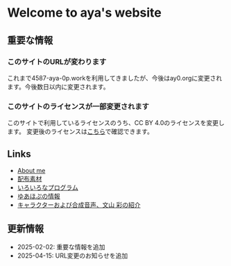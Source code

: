 <!-- title Home -->
<!-- update 2025-04-15 00:00 -->
<!-- license ライセンスページを確認してください -->

# Welcome to aya's website

## 重要な情報

### このサイトのURLが変わります

これまで4587-aya-0p.workを利用してきましたが、今後はay0.orgに変更されます。今後数日以内に変更されます。

### このサイトのライセンスが一部変更されます

このサイトで利用しているライセンスのうち、CC BY 4.0のライセンスを変更します。
変更後のライセンスは[こちら](./license)で確認できます。

## Links

- [About me](./aboutme)
- [配布素材](./share)
- [いろいろなプログラム](./programs)
- [ゆあほぷの情報](./youarehope)
- [キャラクターおよび合成音声、文山 彩の紹介](./voice)
<!-- - [授業「プログラミング」で利用した資料](./init) -->

## 更新情報

- 2025-02-02: 重要な情報を追加
- 2025-04-15: URL変更のお知らせを追加
